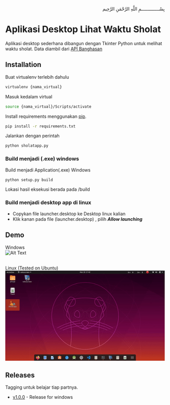 <p align="right">
بِسْــــــــــــــمِ اللَّهِ الرَّحْمَنِ الرَّحِيم 
</p>

# Aplikasi Desktop Lihat Waktu Sholat

Aplikasi desktop sederhana dibangun dengan Tkinter Python untuk melihat waktu sholat. Data diambil dari [API Banghasan](https://api.banghasan.com/)

## Installation

Buat virtualenv terlebih dahulu
```bash
virtualenv {nama_virtual}
```
Masuk kedalam virtual
```bash
source {nama_virtual}/Scripts/activate
```
Install requirements menggunakan [pip](https://pip.pypa.io/en/stable/).
```bash
pip install -r requirements.txt
```
Jalankan dengan perintah
```bash
python sholatapp.py
```
### Build menjadi (.exe) windows
Build menjadi Application(.exe) Windows
```bash
python setup.py build
```
Lokasi hasil eksekusi berada pada /build
### Build menjadi desktop app di linux
- Copykan file launcher.desktop ke Desktop linux kalian
- Klik kanan pada file (launcher.desktop) , pilih <b><i>Allow launching</i></b>
## Demo <br>
Windows <br>
![Alt Text](https://github.com/afrizal423/Tkinter-waktu-sholat/blob/master/assets/tkintersholat.gif?raw=true)<br>

<br>Linux (Tested on Ubuntu)<br>
![Alt Text](https://github.com/afrizal423/Tkinter-waktu-sholat/blob/master/assets/linux.gif?raw=true)<br>

## Releases
Tagging untuk belajar tiap partnya. <br>
- [v1.0.0](https://github.com/afrizal423/Tkinter-waktu-sholat/releases/tag/v1.0.0) - Release for windows 

